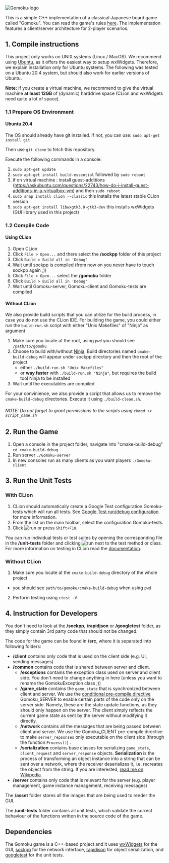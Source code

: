 ![Gomoku-logo](./assets/gomoku_logo.png?raw=true)

This is a simple C++ implementation of a classical Japanese board game called "Gomoku". You can read the game's rules [here](https://www.wikiwand.com/en/Gomoku). The implementation features a client/server architecture for 2-player scenarios.

## 1. Compile instructions
This project only works on UNIX systems (Linux / MacOS). We recommend using [Ubuntu](https://ubuntu.com/#download), as it offers the easiest way to setup wxWidgets. Therefore, we explain installation only for Ubuntu systems. The following was tested on a Ubuntu 20.4 system, but should also work for earlier versions of Ubuntu.

**Note:** If you create a virtual machine, we recommend to give the virtual machine **at least 12GB** of (dynamic) harddrive space (CLion and wxWidgets need quite a lot of space).

### 1.1 Prepare OS Environment

#### Ubuntu 20.4
The OS should already have git installed. If not, you can use: 
`sudo apt-get install git`

Then use  `git clone` to fetch this repository.

Execute the following commands in a console:
1. `sudo apt-get update`
2. `sudo apt-get install build-essential` followed by `sudo reboot`
3. if on virtual machine : install guest-additions (https://askubuntu.com/questions/22743/how-do-i-install-guest-additions-in-a-virtualbox-vm) and then `sudo reboot`
4. `sudo snap install clion --classic` this installs the latest stable CLion version
5. `sudo apt-get install libwxgtk3.0-gtk3-dev` this installs wxWidgets (GUI library used in this project)


### 1.2 Compile Code

#### Using CLion
1. Open CLion
2. Click `File > Open...` and there select the **/sockpp** folder of this project
3. Click `Build > Build all in 'Debug'`
4. Wait until sockpp is compiled (from now on you never have to touch sockpp again ;))
5. Click `File > Open...` select the **/gomoku** folder
6. Click `Build > Build all in 'Debug'`
7. Wait until Gomoku-server, Gomoku-client and Gomoku-tests are compiled


#### Without CLion
We also provide build scripts that you can utilize for the build process, in case you do not use the CLion IDE. For building the game, you could either run the `build-run.sh` script with either "Unix Makefiles" of "Ninja" as argument

1. Make sure you locate at the root, using `pwd` you should see `/path/to/gomoku`
2. Choose to build with/without [Ninja](https://ninja-build.org/). Build directories named `cmake-build-debug` will appear under sockpp directory and then the root of the project 
    - either `./build-run.sh "Unix Makefiles"`
    - or **way faster** with `./build-run.sh "Ninja"`, but requires the build tool Ninja to be installed
3. Wait until the executables are compiled

For your convinience, we also provide a script that allows us to remove the `cmake-build-debug` directories. Execute it using `./build-clean.sh`.


######  NOTE: Do not forget to grant permissions to the scripts using `chmod +x script_name.sh`




## 2. Run the Game
1. Open a console in the project folder, navigate into "cmake-build-debug" `cd cmake-build-debug`
2. Run server `./Gomoku-server`
3. In new consoles run as many clients as you want players `./Gomoku-client`

## 3. Run the Unit Tests

### With CLion
1. CLion should automatically create a Google Test configuration Gomoku-tests which will run all tests. See [Google Test run/debug configuration﻿](https://www.jetbrains.com/help/clion/creating-google-test-run-debug-configuration-for-test.html#gtest-config) for more information.
2. From the list on the main toolbar, select the configuration Gomoku-tests.
3. Click ![run](https://resources.jetbrains.com/help/img/idea/2021.1/artwork.studio.icons.shell.toolbar.run.svg) or press `Shift+F10`.
   
You can run individual tests or test suites by opening the corresponding file in the **/unit-tests** folder and clicking ![run](https://resources.jetbrains.com/help/img/idea/2021.1/artwork.studio.icons.shell.toolbar.run.svg) next to the test method or class. For more information on testing in CLion read the [documentation](https://www.jetbrains.com/help/clion/performing-tests.html).


### Without CLion

1. Make sure you locate at the `cmake-build-debug` directory of the whole project

- you should see `path/to/gomoku/cmake-build-debug` when using `pwd`

2. Perform testing using `ctest -V`



## 4. Instruction for Developers
You don't need to look at the **/sockpp**, **/rapidjson** or **/googletest** folder, as they simply contain 3rd party code that should not be changed.

The code for the game can be found in **/src**, where it is separated into following folders:
- **/client** contains only code that is used on the client side (e.g. UI, sending messages)
- **/common** contains code that is shared between server and client.
    - **/exceptions** contains the exception class used on server and client side. You don't need to change anything in here (unless you want to rename the GomokuException class ;))
    - **/game_state** contains the `game_state` that is synchronized between client and server. We use the [conditional pre-compile directive](https://www.cplusplus.com/doc/tutorial/preprocessor/) Gomoku_SERVER to enable certain parts of the code only on the server side. Namely, these are the state update functions, as they should only happen on the server. The client simply reflects the current game state as sent by the server without modifying it directly. 
    - **/network** contains all the messages that are being passed between client and server. We use the Gomoku_CLIENT pre-compile directive to make `server_repsonses` only executable on the client side (through the function `Process()`) .
    - **/serialization** contains base classes for serializing `game_state`, `client_request` and `server_response` objects. **Serialization** is the process of transforming an object instance into a string that can be sent over a network, where the receiver deserializes it, i.e. recreates the object from the string. If you are interested, [read me on Wikipedia](https://en.wikipedia.org/wiki/Serialization).
- **/server** contains only code that is relevant for the server (e.g. player management, game instance management, receiving messages)

The **/asset** folder stores all the images that are being used to render the GUI.

The **/unit-tests** folder contains all unit tests, which validate the correct behaviour of the functions written in the source code of the game. 


## Dependencies

The Gomoku game is a C++-based project and it uses [wxWidgets](https://www.wxwidgets.org/) for the GUI, [sockpp](https://github.com/fpagliughi/sockpp) for the network interface, [rapidjson](https://rapidjson.org/md_doc_tutorial.html) for object serialization, and [googletest](https://github.com/google/googletest) for the unit tests. 
